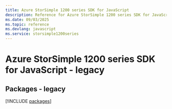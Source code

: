```yaml
---
title: Azure StorSimple 1200 series SDK for JavaScript
description: Reference for Azure StorSimple 1200 series SDK for JavaScript
ms.date: 09/03/2025
ms.topic: reference
ms.devlang: javascript
ms.service: storsimple1200series
---
```

# Azure StorSimple 1200 series SDK for JavaScript - legacy
## Packages - legacy
[!INCLUDE [packages](storsimple-1200-series-index.md)]